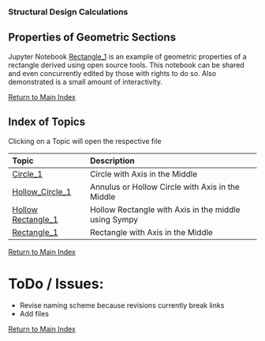 ### Structural Design Calculations
## Properties of Geometric Sections
Jupyter Notebook [Rectangle_1](./Rectangle_with_Axis_in_Middle/Rectangle_0.4.ipynb) is an example of geometric properties of a rectangle derived using open source tools. This notebook can be shared and even concurrently edited by those with rights to do so. Also demonstrated is a small amount of interactivity.

[Return to Main Index](../README.md)

## Index of Topics
Clicking on a Topic will open the respective file

<!--- Begin Comment
- [Circle with Axis in Middle rev 0.0](./Circle_with_Axis_in_middle/Circle_0.0.ipynb)
- [Rectangle with Axis in Middle rev 0.4](./Rectangle_with_Axis_in_Middle/Rectangle_0.4.ipynb)
End Comment --->

<!--- Begin Table --->
| Topic | Description |
| :--- | :--- |
| [Circle_1](./Circle_with_Axis_in_middle/Circle_0.0.ipynb) | Circle with Axis in the Middle |
| [Hollow_Circle_1](./Hollow_Circle/Hollow_Circle.ipynb) | Annulus or Hollow Circle with Axis in the Middle |
| [Hollow Rectangle_1](./Hollow_Rectangle/Hollow_Rectangle.ipynb) | Hollow Rectangle with Axis in the middle using Sympy |
| [Rectangle_1](./Rectangle_with_Axis_in_Middle/Rectangle_0.4.ipynb) | Rectangle with Axis in the Middle |
<!--- End Table --->

<!--- Begin Comment
| Left-Aligned  | Center Aligned  | Right Aligned |
| :------------ |:---------------:| -------------:|
| col 3 is      | some wordy text |          1600 |
| col 2 is      |    centered     |            12 |
| zebra stripes |    and math     |      $\pi^3$ |
End Comment --->

[Return to Main Index](../README.md)


# ToDo / Issues:
- Revise naming scheme because revisions currently break links
- Add files
<!--- - Make an index with hotlinks to worksheets so users can easily find desired files - Done E.Durham 1-Jul-2019 --->
<!--- - Setup link to GitHub repository - Done E.Durham 30-Jun-2019 --->

[Return to Main Index](../README.md)

